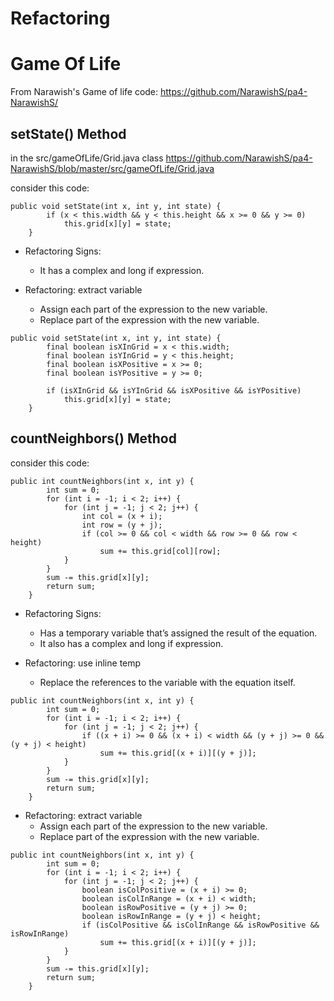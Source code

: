 # Refactoring

# Game Of Life

From Narawish's Game of life code: https://github.com/NarawishS/pa4-NarawishS/

## setState() Method
in the src/gameOfLife/Grid.java class
https://github.com/NarawishS/pa4-NarawishS/blob/master/src/gameOfLife/Grid.java

consider this code:
```
public void setState(int x, int y, int state) {
        if (x < this.width && y < this.height && x >= 0 && y >= 0)
            this.grid[x][y] = state;
    }
```
- Refactoring Signs:
    - It has a complex and long if expression.

- Refactoring: extract variable
    - Assign each part of the expression to the new variable.
    - Replace part of the expression with the new variable.
```
public void setState(int x, int y, int state) {
        final boolean isXInGrid = x < this.width;
        final boolean isYInGrid = y < this.height;
        final boolean isXPositive = x >= 0;
        final boolean isYPositive = y >= 0;

        if (isXInGrid && isYInGrid && isXPositive && isYPositive)
            this.grid[x][y] = state;
    }
```

## countNeighbors() Method

consider this code:
```
public int countNeighbors(int x, int y) {
        int sum = 0;
        for (int i = -1; i < 2; i++) {
            for (int j = -1; j < 2; j++) {
                int col = (x + i);
                int row = (y + j);
                if (col >= 0 && col < width && row >= 0 && row < height)
                    sum += this.grid[col][row];
            }
        }
        sum -= this.grid[x][y];
        return sum;
    }
```
- Refactoring Signs:
    - Has a temporary variable that’s assigned the result of the equation.
    - It also has a complex and long if expression.

- Refactoring: use inline temp
    - Replace the references to the variable with the equation itself.
```
public int countNeighbors(int x, int y) {
        int sum = 0;
        for (int i = -1; i < 2; i++) {
            for (int j = -1; j < 2; j++) {
                if ((x + i) >= 0 && (x + i) < width && (y + j) >= 0 && (y + j) < height)
                    sum += this.grid[(x + i)][(y + j)];
            }
        }
        sum -= this.grid[x][y];
        return sum;
    }
```
- Refactoring: extract variable
    - Assign each part of the expression to the new variable.
    - Replace part of the expression with the new variable.
```
public int countNeighbors(int x, int y) {
        int sum = 0;
        for (int i = -1; i < 2; i++) {
            for (int j = -1; j < 2; j++) {
                boolean isColPositive = (x + i) >= 0;
                boolean isColInRange = (x + i) < width;
                boolean isRowPositive = (y + j) >= 0;
                boolean isRowInRange = (y + j) < height;
                if (isColPositive && isColInRange && isRowPositive && isRowInRange)
                    sum += this.grid[(x + i)][(y + j)];
            }
        }
        sum -= this.grid[x][y];
        return sum;
    }
```
